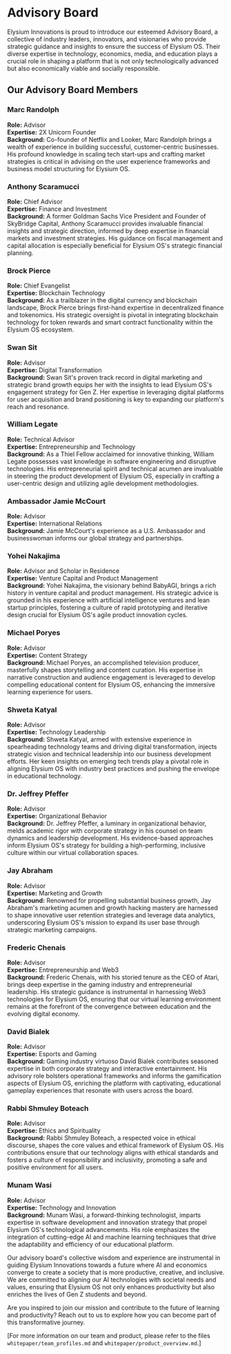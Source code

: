 # Advisory Board

Elysium Innovations is proud to introduce our esteemed Advisory Board, a collective of industry leaders, innovators, and visionaries who provide strategic guidance and insights to ensure the success of Elysium OS. Their diverse expertise in technology, economics, media, and education plays a crucial role in shaping a platform that is not only technologically advanced but also economically viable and socially responsible.

## Our Advisory Board Members

### Marc Randolph
**Role:** Advisor  
**Expertise:** 2X Unicorn Founder  
**Background:** Co-founder of Netflix and Looker, Marc Randolph brings a wealth of experience in building successful, customer-centric businesses. His profound knowledge in scaling tech start-ups and crafting market strategies is critical in advising on the user experience frameworks and business model structuring for Elysium OS.

### Anthony Scaramucci
**Role:** Chief Advisor  
**Expertise:** Finance and Investment  
**Background:** A former Goldman Sachs Vice President and Founder of SkyBridge Capital, Anthony Scaramucci provides invaluable financial insights and strategic direction, informed by deep expertise in financial markets and investment strategies. His guidance on fiscal management and capital allocation is especially beneficial for Elysium OS's strategic financial planning.

### Brock Pierce
**Role:** Chief Evangelist  
**Expertise:** Blockchain Technology  
**Background:** As a trailblazer in the digital currency and blockchain landscape, Brock Pierce brings first-hand expertise in decentralized finance and tokenomics. His strategic oversight is pivotal in integrating blockchain technology for token rewards and smart contract functionality within the Elysium OS ecosystem.

### Swan Sit
**Role:** Advisor  
**Expertise:** Digital Transformation  
**Background:** Swan Sit's proven track record in digital marketing and strategic brand growth equips her with the insights to lead Elysium OS's engagement strategy for Gen Z. Her expertise in leveraging digital platforms for user acquisition and brand positioning is key to expanding our platform's reach and resonance.

### William Legate
**Role:** Technical Advisor  
**Expertise:** Entrepreneurship and Technology  
**Background:** As a Thiel Fellow acclaimed for innovative thinking, William Legate possesses vast knowledge in software engineering and disruptive technologies. His entrepreneurial spirit and technical acumen are invaluable in steering the product development of Elysium OS, especially in crafting a user-centric design and utilizing agile development methodologies.

### Ambassador Jamie McCourt
**Role:** Advisor  
**Expertise:** International Relations  
**Background:** Jamie McCourt's experience as a U.S. Ambassador and businesswoman informs our global strategy and partnerships.

### Yohei Nakajima
**Role:** Advisor and Scholar in Residence  
**Expertise:** Venture Capital and Product Management  
**Background:** Yohei Nakajima, the visionary behind BabyAGI, brings a rich history in venture capital and product management. His strategic advice is grounded in his experience with artificial intelligence ventures and lean startup principles, fostering a culture of rapid prototyping and iterative design crucial for Elysium OS's agile product innovation cycles.

### Michael Poryes
**Role:** Advisor  
**Expertise:** Content Strategy  
**Background:** Michael Poryes, an accomplished television producer, masterfully shapes storytelling and content curation. His expertise in narrative construction and audience engagement is leveraged to develop compelling educational content for Elysium OS, enhancing the immersive learning experience for users.

### Shweta Katyal
**Role:** Advisor  
**Expertise:** Technology Leadership  
**Background:** Shweta Katyal, armed with extensive experience in spearheading technology teams and driving digital transformation, injects strategic vision and technical leadership into our business development efforts. Her keen insights on emerging tech trends play a pivotal role in aligning Elysium OS with industry best practices and pushing the envelope in educational technology.

### Dr. Jeffrey Pfeffer
**Role:** Advisor  
**Expertise:** Organizational Behavior  
**Background:** Dr. Jeffrey Pfeffer, a luminary in organizational behavior, melds academic rigor with corporate strategy in his counsel on team dynamics and leadership development. His evidence-based approaches inform Elysium OS's strategy for building a high-performing, inclusive culture within our virtual collaboration spaces.

### Jay Abraham
**Role:** Advisor  
**Expertise:** Marketing and Growth  
**Background:** Renowned for propelling substantial business growth, Jay Abraham's marketing acumen and growth hacking mastery are harnessed to shape innovative user retention strategies and leverage data analytics, underscoring Elysium OS's mission to expand its user base through strategic marketing campaigns.

### Frederic Chenais
**Role:** Advisor  
**Expertise:** Entrepreneurship and Web3  
**Background:** Frederic Chenais, with his storied tenure as the CEO of Atari, brings deep expertise in the gaming industry and entrepreneurial leadership. His strategic guidance is instrumental in harnessing Web3 technologies for Elysium OS, ensuring that our virtual learning environment remains at the forefront of the convergence between education and the evolving digital economy.

### David Bialek
**Role:** Advisor  
**Expertise:** Esports and Gaming  
**Background:** Gaming industry virtuoso David Bialek contributes seasoned expertise in both corporate strategy and interactive entertainment. His advisory role bolsters operational frameworks and informs the gamification aspects of Elysium OS, enriching the platform with captivating, educational gameplay experiences that resonate with users across the board.

### Rabbi Shmuley Boteach
**Role:** Advisor  
**Expertise:** Ethics and Spirituality  
**Background:** Rabbi Shmuley Boteach, a respected voice in ethical discourse, shapes the core values and ethical framework of Elysium OS. His contributions ensure that our technology aligns with ethical standards and fosters a culture of responsibility and inclusivity, promoting a safe and positive environment for all users.

### Munam Wasi
**Role:** Advisor  
**Expertise:** Technology and Innovation  
**Background:** Munam Wasi, a forward-thinking technologist, imparts expertise in software development and innovation strategy that propel Elysium OS's technological advancements. His role emphasizes the integration of cutting-edge AI and machine learning techniques that drive the adaptability and efficiency of our educational platform.

Our advisory board's collective wisdom and experience are instrumental in guiding Elysium Innovations towards a future where AI and economics converge to create a society that is more productive, creative, and inclusive. We are committed to aligning our AI technologies with societal needs and values, ensuring that Elysium OS not only enhances productivity but also enriches the lives of Gen Z students and beyond.

Are you inspired to join our mission and contribute to the future of learning and productivity? Reach out to us to explore how you can become part of this transformative journey.

\[For more information on our team and product, please refer to the files `whitepaper/team_profiles.md` and `whitepaper/product_overview.md`.\]